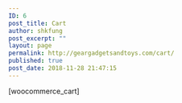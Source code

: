 ```yaml
---
ID: 6
post_title: Cart
author: shkfung
post_excerpt: ""
layout: page
permalink: http://geargadgetsandtoys.com/cart/
published: true
post_date: 2018-11-28 21:47:15
---
```

[woocommerce_cart]